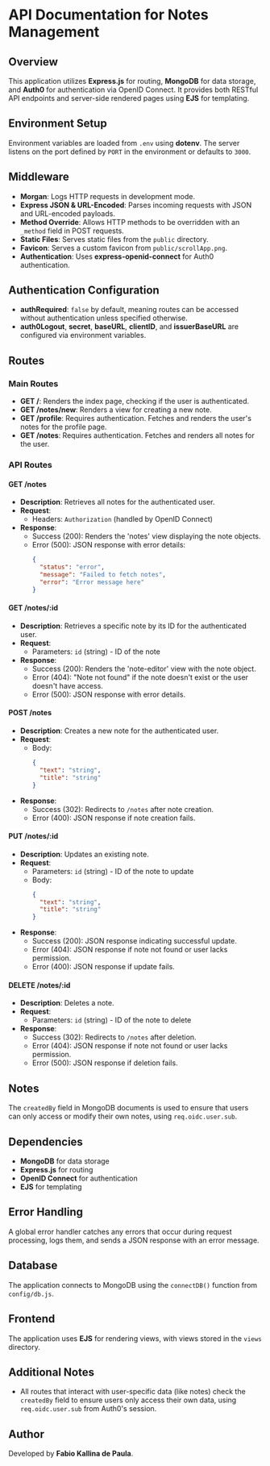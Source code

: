 
# API Documentation for Notes Management

## Overview

This application utilizes **Express.js** for routing, **MongoDB** for data storage, and **Auth0** for authentication via OpenID Connect. It provides both RESTful API endpoints and server-side rendered pages using **EJS** for templating.

## Environment Setup

Environment variables are loaded from `.env` using **dotenv**. The server listens on the port defined by `PORT` in the environment or defaults to `3000`.

## Middleware

- **Morgan**: Logs HTTP requests in development mode.
- **Express JSON & URL-Encoded**: Parses incoming requests with JSON and URL-encoded payloads.
- **Method Override**: Allows HTTP methods to be overridden with an `_method` field in POST requests.
- **Static Files**: Serves static files from the `public` directory.
- **Favicon**: Serves a custom favicon from `public/scrollApp.png`.
- **Authentication**: Uses **express-openid-connect** for Auth0 authentication.

## Authentication Configuration

- **authRequired**: `false` by default, meaning routes can be accessed without authentication unless specified otherwise.
- **auth0Logout**, **secret**, **baseURL**, **clientID**, and **issuerBaseURL** are configured via environment variables.

## Routes

### Main Routes

- **GET /**: Renders the index page, checking if the user is authenticated.
- **GET /notes/new**: Renders a view for creating a new note.
- **GET /profile**: Requires authentication. Fetches and renders the user's notes for the profile page.
- **GET /notes**: Requires authentication. Fetches and renders all notes for the user.

### API Routes

#### **GET /notes**
- **Description**: Retrieves all notes for the authenticated user.
- **Request**:
  - Headers: `Authorization` (handled by OpenID Connect)
- **Response**:
  - Success (200): Renders the 'notes' view displaying the note objects.
  - Error (500): JSON response with error details:
    ```json
    {
      "status": "error",
      "message": "Failed to fetch notes",
      "error": "Error message here"
    }
    ```

#### **GET /notes/:id**
- **Description**: Retrieves a specific note by its ID for the authenticated user.
- **Request**:
  - Parameters: `id` (string) - ID of the note
- **Response**:
  - Success (200): Renders the 'note-editor' view with the note object.
  - Error (404): "Note not found" if the note doesn't exist or the user doesn't have access.
  - Error (500): JSON response with error details.

#### **POST /notes**
- **Description**: Creates a new note for the authenticated user.
- **Request**:
  - Body:
    ```json
    {
      "text": "string",
      "title": "string"
    }
    ```
- **Response**:
  - Success (302): Redirects to `/notes` after note creation.
  - Error (400): JSON response if note creation fails.

#### **PUT /notes/:id**
- **Description**: Updates an existing note.
- **Request**:
  - Parameters: `id` (string) - ID of the note to update
  - Body:
    ```json
    {
      "text": "string",
      "title": "string"
    }
    ```
- **Response**:
  - Success (200): JSON response indicating successful update.
  - Error (404): JSON response if note not found or user lacks permission.
  - Error (400): JSON response if update fails.

#### **DELETE /notes/:id**
- **Description**: Deletes a note.
- **Request**:
  - Parameters: `id` (string) - ID of the note to delete
- **Response**:
  - Success (302): Redirects to `/notes` after deletion.
  - Error (404): JSON response if note not found or user lacks permission.
  - Error (500): JSON response if deletion fails.

## Notes

The `createdBy` field in MongoDB documents is used to ensure that users can only access or modify their own notes, using `req.oidc.user.sub`.

## Dependencies

- **MongoDB** for data storage
- **Express.js** for routing
- **OpenID Connect** for authentication
- **EJS** for templating

## Error Handling

A global error handler catches any errors that occur during request processing, logs them, and sends a JSON response with an error message.

## Database

The application connects to MongoDB using the `connectDB()` function from `config/db.js`.

## Frontend

The application uses **EJS** for rendering views, with views stored in the `views` directory.

## Additional Notes

- All routes that interact with user-specific data (like notes) check the `createdBy` field to ensure users only access their own data, using `req.oidc.user.sub` from Auth0's session.

## Author

Developed by **Fabio Kallina de Paula**.
